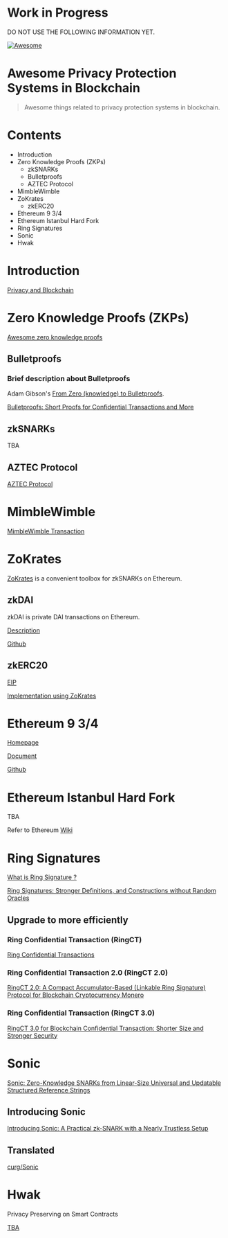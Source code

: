 # Work in Progress

DO NOT USE THE FOLLOWING INFORMATION YET.

[![Awesome](https://awesome.re/badge.svg)](https://awesome.re)

# Awesome Privacy Protection Systems in Blockchain

> Awesome things related to privacy protection systems in blockchain.

# Contents

* Introduction
* Zero Knowledge Proofs (ZKPs)
  * zkSNARKs
  * Bulletproofs
  * AZTEC Protocol
* MimbleWimble
* ZoKrates
  * zkERC20
* Ethereum 9 3/4
* Ethereum Istanbul Hard Fork
* Ring Signatures
* Sonic
* Hwak

# Introduction

[Privacy and Blockchain](https://en.wikipedia.org/wiki/Privacy_and_blockchain)

# Zero Knowledge Proofs (ZKPs)

[Awesome zero knowledge proofs](https://github.com/matter-labs/awesome-zero-knowledge-proofs/blob/master/README.md)

## Bulletproofs

### Brief description about Bulletproofs

Adam Gibson's [From Zero (knowledge) to Bulletproofs](https://github.com/AdamISZ/from0k2bp/blob/master/from0k2bp.pdf).

[Bulletproofs: Short Proofs for Confidential Transactions and More](https://eprint.iacr.org/2017/1066.pdf)

## zkSNARKs

TBA

## AZTEC Protocol

[AZTEC Protocol](https://github.com/AztecProtocol/AZTEC/blob/master/AZTEC.pdf)

# MimbleWimble

[MimbleWimble Transaction](https://scalingbitcoin.org/papers/mimblewimble.txt)

# ZoKrates

[ZoKrates](https://zokrates.github.io/gettingstarted.html) is a convenient toolbox for zkSNARKs on Ethereum.

## zkDAI

zkDAI is private DAI transactions on Ethereum.

[Description](https://medium.com/@atvanguard/zkdai-private-dai-transactions-on-ethereum-using-zk-snarks-9e3ef4676e22)

[Github](https://github.com/atvanguard/ethsingapore-zk-dai)

## zkERC20

[EIP](https://github.com/ethereum/EIPs/issues/1724)

[Implementation using ZoKrates](https://github.com/Onther-Tech/zk-ERC20)

# Ethereum 9 3/4

[Homepage](https://ethereum934.org)

[Document](https://ethresear.ch/t/ethereum-9-send-erc20-privately-using-mimblewimble-and-zk-snarks/6217)

[Github](https://github.com/ethereum934/eth-mimblewimble)

# Ethereum Istanbul Hard Fork

TBA

Refer to Ethereum [Wiki](https://eth.wiki/en/roadmap/istanbul)

# Ring Signatures

[What is Ring Signature ?](https://en.wikipedia.org/wiki/Ring_signature)

[Ring Signatures: Stronger Definitions, and Constructions without Random Oracles](https://eprint.iacr.org/2005/304.pdf)

## Upgrade to more efficiently

### Ring Confidential Transaction (RingCT)

[Ring Confidential Transactions](https://eprint.iacr.org/2015/1098.pdf)

### Ring Confidential Transaction 2.0 (RingCT 2.0)

[RingCT 2.0: A Compact Accumulator-Based (Linkable Ring Signature) Protocol for Blockchain Cryptocurrency Monero](https://eprint.iacr.org/2017/921.pdf)

### Ring Confidential Transaction (RingCT 3.0)

[RingCT 3.0 for Blockchain Confidential Transaction: Shorter Size and Stronger Security](https://eprint.iacr.org/2019/508.pdf)

# Sonic

[Sonic: Zero-Knowledge SNARKs from Linear-Size Universal and Updatable Structured Reference Strings](https://smeiklej.com/files/ccs19.pdf)

## Introducing Sonic

[Introducing Sonic: A Practical zk-SNARK with a Nearly Trustless Setup](<https://www.benthamsgaze.org/2019/02/07/introducing-sonic-a-practical-zk-snark-with-a-nearly-trustless-setup/>)

## Translated

[curg/Sonic](<https://github.com/curg/privacy-coins/blob/master/Sonic.md>)

# Hwak

Privacy Preserving on Smart Contracts

[TBA](https://z.cash/wp-content/uploads/static-og/static/R3_Confidentiality_and_Privacy_Report.pdf)
